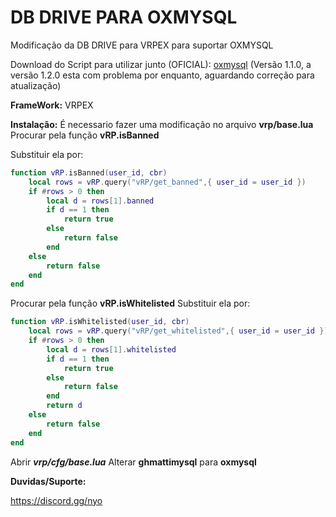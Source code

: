 # DB DRIVE PARA OXMYSQL
Modificação da DB DRIVE para VRPEX para suportar OXMYSQL

Download do Script para utilizar junto (OFICIAL): [oxmysql](https://forum.cfx.re/t/standalone-oxmysql-lightweight-mysql-wrapper/4755120) (Versão 1.1.0, a versão 1.2.0 esta com problema por enquanto, aguardando correção para atualização)

**FrameWork:** VRPEX


**Instalação:** 
É necessario fazer uma modificação no arquivo **vrp/base.lua**
Procurar pela função **vRP.isBanned**

Substituir ela por:
```lua
function vRP.isBanned(user_id, cbr)
	local rows = vRP.query("vRP/get_banned",{ user_id = user_id })
	if #rows > 0 then
		local d = rows[1].banned 
		if d == 1 then 
			return true 
		else 
			return false
		end
	else
		return false
	end
end
```

Procurar pela função **vRP.isWhitelisted**
Substituir ela por:
```lua
function vRP.isWhitelisted(user_id, cbr)
	local rows = vRP.query("vRP/get_whitelisted",{ user_id = user_id })
	if #rows > 0 then
		local d = rows[1].whitelisted
		if d == 1 then 
			return true 
		else 
			return false
		end
		return d
	else
		return false
	end
end
```

Abrir ***vrp/cfg/base.lua*** 
Alterar **ghmattimysql** para **oxmysql**


**Duvidas/Suporte:**

https://discord.gg/nyo

